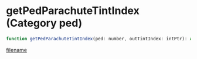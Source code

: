 # getPedParachuteTintIndex (Category ped)

```js
function getPedParachuteTintIndex(ped: number, outTintIndex: intPtr): Array
```

[filename](getPedParachuteTintIndex_m.md ':include')